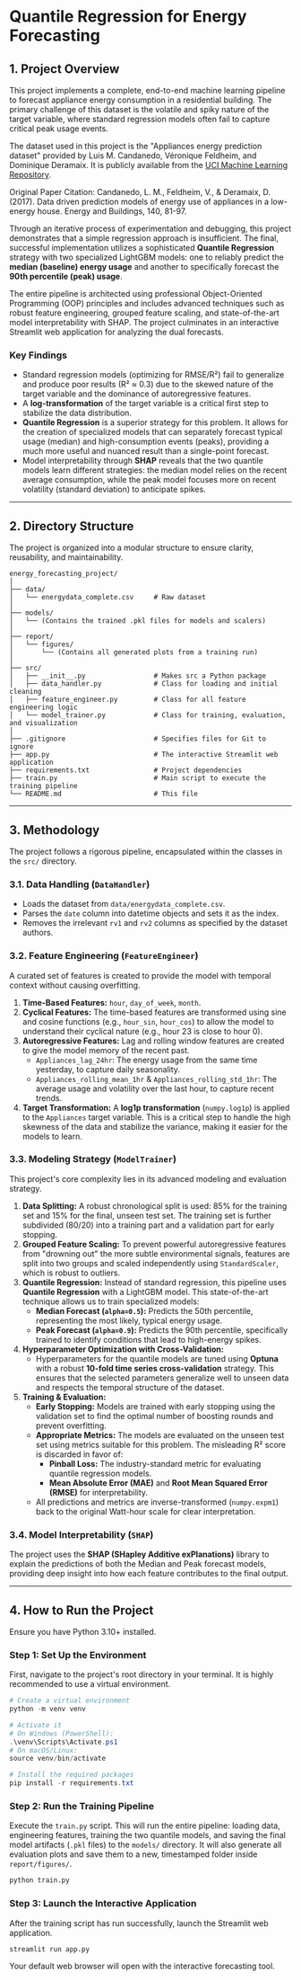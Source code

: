# Quantile Regression for Energy Forecasting

## 1. Project Overview

This project implements a complete, end-to-end machine learning pipeline to forecast appliance energy consumption in a residential building. The primary challenge of this dataset is the volatile and spiky nature of the target variable, where standard regression models often fail to capture critical peak usage events.

The dataset used in this project is the "Appliances energy prediction dataset" provided by Luis M. Candanedo, Véronique Feldheim, and Dominique Deramaix. It is publicly available from the [UCI Machine Learning Repository](https://archive.ics.uci.edu/dataset/374/appliances+energy+prediction).

Original Paper Citation: Candanedo, L. M., Feldheim, V., & Deramaix, D. (2017). Data driven prediction models of energy use of appliances in a low-energy house. Energy and Buildings, 140, 81-97.

Through an iterative process of experimentation and debugging, this project demonstrates that a simple regression approach is insufficient. The final, successful implementation utilizes a sophisticated **Quantile Regression** strategy with two specialized LightGBM models: one to reliably predict the **median (baseline) energy usage** and another to specifically forecast the **90th percentile (peak) usage**.

The entire pipeline is architected using professional Object-Oriented Programming (OOP) principles and includes advanced techniques such as robust feature engineering, grouped feature scaling, and state-of-the-art model interpretability with SHAP. The project culminates in an interactive Streamlit web application for analyzing the dual forecasts.

### Key Findings

* Standard regression models (optimizing for RMSE/R²) fail to generalize and produce poor results (R² ≈ 0.3) due to the skewed nature of the target variable and the dominance of autoregressive features.
* A **log-transformation** of the target variable is a critical first step to stabilize the data distribution.
* **Quantile Regression** is a superior strategy for this problem. It allows for the creation of specialized models that can separately forecast typical usage (median) and high-consumption events (peaks), providing a much more useful and nuanced result than a single-point forecast.
* Model interpretability through **SHAP** reveals that the two quantile models learn different strategies: the median model relies on the recent average consumption, while the peak model focuses more on recent volatility (standard deviation) to anticipate spikes.

---

## 2. Directory Structure

The project is organized into a modular structure to ensure clarity, reusability, and maintainability.

```
energy_forecasting_project/
│
├── data/
│   └── energydata_complete.csv     # Raw dataset
│
├── models/
│   └── (Contains the trained .pkl files for models and scalers)
│
├── report/
│   └── figures/
│       └── (Contains all generated plots from a training run)
│
├── src/
│   ├── __init__.py                 # Makes src a Python package
│   ├── data_handler.py             # Class for loading and initial cleaning
│   ├── feature_engineer.py         # Class for all feature engineering logic
│   └── model_trainer.py            # Class for training, evaluation, and visualization
│
├── .gitignore                      # Specifies files for Git to ignore
├── app.py                          # The interactive Streamlit web application
├── requirements.txt                # Project dependencies
├── train.py                        # Main script to execute the training pipeline
└── README.md                       # This file
```

---

## 3. Methodology

The project follows a rigorous pipeline, encapsulated within the classes in the `src/` directory.

### 3.1. Data Handling (`DataHandler`)

* Loads the dataset from `data/energydata_complete.csv`.
* Parses the `date` column into datetime objects and sets it as the index.
* Removes the irrelevant `rv1` and `rv2` columns as specified by the dataset authors.

### 3.2. Feature Engineering (`FeatureEngineer`)

A curated set of features is created to provide the model with temporal context without causing overfitting.

1. **Time-Based Features:** `hour`, `day_of_week`, `month`.
2. **Cyclical Features:** The time-based features are transformed using sine and cosine functions (e.g., `hour_sin`, `hour_cos`) to allow the model to understand their cyclical nature (e.g., hour 23 is close to hour 0).
3. **Autoregressive Features:** Lag and rolling window features are created to give the model memory of the recent past.
    * `Appliances_lag_24hr`: The energy usage from the same time yesterday, to capture daily seasonality.
    * `Appliances_rolling_mean_1hr` & `Appliances_rolling_std_1hr`: The average usage and volatility over the last hour, to capture recent trends.
4. **Target Transformation:** A **log1p transformation** (`numpy.log1p`) is applied to the `Appliances` target variable. This is a critical step to handle the high skewness of the data and stabilize the variance, making it easier for the models to learn.

### 3.3. Modeling Strategy (`ModelTrainer`)

This project's core complexity lies in its advanced modeling and evaluation strategy.

1. **Data Splitting:** A robust chronological split is used: 85% for the training set and 15% for the final, unseen test set. The training set is further subdivided (80/20) into a training part and a validation part for early stopping.
2. **Grouped Feature Scaling:** To prevent powerful autoregressive features from "drowning out" the more subtle environmental signals, features are split into two groups and scaled independently using `StandardScaler`, which is robust to outliers.
3. **Quantile Regression:** Instead of standard regression, this pipeline uses **Quantile Regression** with a LightGBM model. This state-of-the-art technique allows us to train specialized models:
    * **Median Forecast (`alpha=0.5`):** Predicts the 50th percentile, representing the most likely, typical energy usage.
    * **Peak Forecast (`alpha=0.9`):** Predicts the 90th percentile, specifically trained to identify conditions that lead to high-energy spikes.
4. **Hyperparameter Optimization with Cross-Validation:**
    * Hyperparameters for the quantile models are tuned using **Optuna** with a robust **10-fold time series cross-validation** strategy. This ensures that the selected parameters generalize well to unseen data and respects the temporal structure of the dataset.
5. **Training & Evaluation:**
    * **Early Stopping:** Models are trained with early stopping using the validation set to find the optimal number of boosting rounds and prevent overfitting.
    * **Appropriate Metrics:** The models are evaluated on the unseen test set using metrics suitable for this problem. The misleading R² score is discarded in favor of:
        * **Pinball Loss:** The industry-standard metric for evaluating quantile regression models.
        * **Mean Absolute Error (MAE)** and **Root Mean Squared Error (RMSE)** for interpretability.
    * All predictions and metrics are inverse-transformed (`numpy.expm1`) back to the original Watt-hour scale for clear interpretation.

### 3.4. Model Interpretability (`SHAP`)

The project uses the **SHAP (SHapley Additive exPlanations)** library to explain the predictions of both the Median and Peak forecast models, providing deep insight into how each feature contributes to the final output.

---

## 4. How to Run the Project

Ensure you have Python 3.10+ installed.

### Step 1: Set Up the Environment

First, navigate to the project's root directory in your terminal. It is highly recommended to use a virtual environment.

```powershell
# Create a virtual environment
python -m venv venv

# Activate it
# On Windows (PowerShell):
.\venv\Scripts\Activate.ps1
# On macOS/Linux:
source venv/bin/activate

# Install the required packages
pip install -r requirements.txt
```

### Step 2: Run the Training Pipeline

Execute the `train.py` script. This will run the entire pipeline: loading data, engineering features, training the two quantile models, and saving the final model artifacts (`.pkl` files) to the `models/` directory. It will also generate all evaluation plots and save them to a new, timestamped folder inside `report/figures/`.

```bash
python train.py
```

### Step 3: Launch the Interactive Application

After the training script has run successfully, launch the Streamlit web application.

```bash
streamlit run app.py
```

Your default web browser will open with the interactive forecasting tool.
